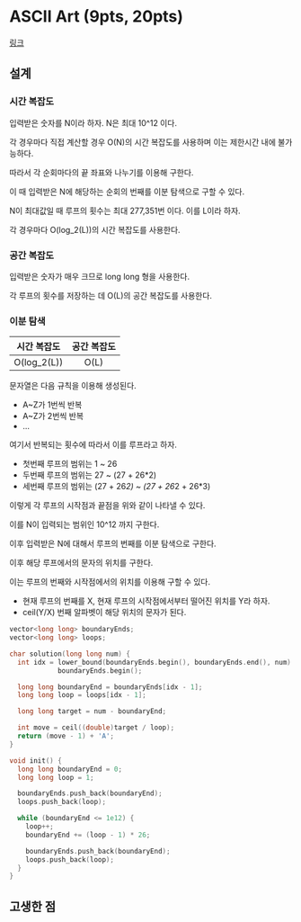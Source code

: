 # ASCII Art (9pts, 20pts)

[링크](https://codingcompetitions.withgoogle.com/codejam/round/0000000000c95b94/0000000000cad9c2)

## 설계

### 시간 복잡도

입력받은 숫자를 N이라 하자. N은 최대 10^12 이다.

각 경우마다 직접 계산할 경우 O(N)의 시간 복잡도를 사용하며 이는 제한시간 내에 불가능하다.

따라서 각 순회마다의 끝 좌표와 나누기를 이용해 구한다.

이 때 입력받은 N에 해당하는 순회의 번째를 이분 탐색으로 구할 수 있다.

N이 최대값일 때 루프의 횟수는 최대 277,351번 이다. 이를 L이라 하자.

각 경우마다 O(log_2(L))의 시간 복잡도를 사용한다.

### 공간 복잡도

입력받은 숫자가 매우 크므로 long long 형을 사용한다.

각 루프의 횟수를 저장하는 데 O(L)의 공간 복잡도를 사용한다.

### 이분 탐색

| 시간 복잡도 | 공간 복잡도 |
| :---------: | :---------: |
| O(log_2(L)) |    O(L)     |

문자열은 다음 규칙을 이용해 생성된다.

- A~Z가 1번씩 반복
- A~Z가 2번씩 반복
- ...

여기서 반복되는 횟수에 따라서 이를 루프라고 하자.

- 첫번째 루프의 범위는 1 ~ 26
- 두번째 루프의 범위는 27 ~ (27 + 26\*2)
- 세번째 루프의 범위는 (27 + 26*2) ~ (27 + 26*2 + 26\*3)

이렇게 각 루프의 시작점과 끝점을 위와 같이 나타낼 수 있다.

이를 N이 입력되는 범위인 10^12 까지 구한다.

이후 입력받은 N에 대해서 루프의 번째를 이분 탐색으로 구한다.

이후 해당 루프에서의 문자의 위치를 구한다.

이는 루프의 번째와 시작점에서의 위치를 이용해 구할 수 있다.

- 현재 루프의 번째를 X, 현재 루프의 시작점에서부터 떨어진 위치를 Y라 하자.
- ceil(Y/X) 번째 알파벳이 해당 위치의 문자가 된다.

```cpp
vector<long long> boundaryEnds;
vector<long long> loops;

char solution(long long num) {
  int idx = lower_bound(boundaryEnds.begin(), boundaryEnds.end(), num) -
            boundaryEnds.begin();

  long long boundaryEnd = boundaryEnds[idx - 1];
  long long loop = loops[idx - 1];

  long long target = num - boundaryEnd;

  int move = ceil((double)target / loop);
  return (move - 1) + 'A';
}

void init() {
  long long boundaryEnd = 0;
  long long loop = 1;

  boundaryEnds.push_back(boundaryEnd);
  loops.push_back(loop);

  while (boundaryEnd <= 1e12) {
    loop++;
    boundaryEnd += (loop - 1) * 26;

    boundaryEnds.push_back(boundaryEnd);
    loops.push_back(loop);
  }
}
```

## 고생한 점
